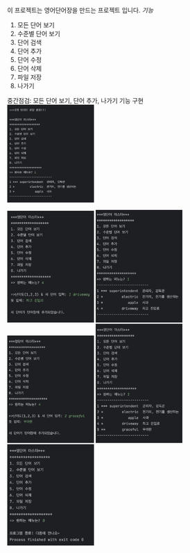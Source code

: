 이 프로젝트는 영어단어장을 만드는 프로젝트 입니다.
*기능*
1. 모든 단어 보기
2. 수준별 단어 보기
3. 단어 검색
4. 단어 추가
5. 단어 수정
6. 단어 삭제
7. 파일 저장
8. 나가기

중간점검: 모든 단어 보기, 단어 추가, 나가기 기능 구현
<img width = "200" src="https://github.com/Hakyoungan/2023PP_project1/blob/main/screenshots/screens1.png?raw=true">

<img width = "200" src="https://github.com/Hakyoungan/2023PP_project1/blob/main/screenshots/screens2.png?raw=true">

<img width = "200" src="https://github.com/Hakyoungan/2023PP_project1/blob/main/screenshots/screens3.png?raw=true">

<img width = "200" src="https://github.com/Hakyoungan/2023PP_project1/blob/main/screenshots/screens4.png?raw=true">

<img width = "200" src="https://github.com/Hakyoungan/2023PP_project1/blob/main/screenshots/screens5.png?raw=true">

<img width = "200" src="https://github.com/Hakyoungan/2023PP_project1/blob/main/screenshots/screens6.png?raw=true">
